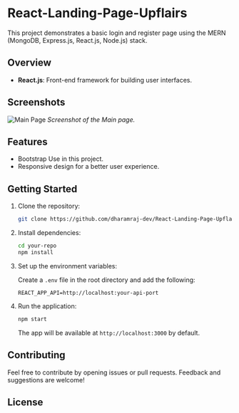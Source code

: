 # React-Landing-Page-Upflairs

This project demonstrates a basic login and register page using the MERN (MongoDB, Express.js, React.js, Node.js) stack.

## Overview

- **React.js**: Front-end framework for building user interfaces.

## Screenshots

![Main Page](screenshots/Landing-Page-Mern.png)
*Screenshot of the Main page.*

## Features

- Bootstrap Use in this project.
- Responsive design for a better user experience.

## Getting Started

1. Clone the repository:

    ```bash
    git clone https://github.com/dharamraj-dev/React-Landing-Page-Upflairs
    ```

2. Install dependencies:

    ```bash
    cd your-repo
    npm install
    ```

3. Set up the environment variables:

    Create a `.env` file in the root directory and add the following:

    ```env
    REACT_APP_API=http://localhost:your-api-port
    ```

4. Run the application:

    ```bash
    npm start
    ```

    The app will be available at `http://localhost:3000` by default.

## Contributing

Feel free to contribute by opening issues or pull requests. Feedback and suggestions are welcome!

## License

<!-- This project is licensed under the [MIT License](LICENSE). -->

